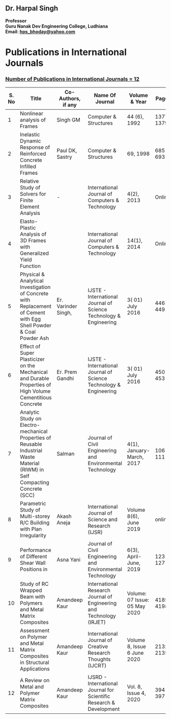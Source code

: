 ## Dr. Harpal Singh
**Professor**  
**Guru Nanak Dev Engineering College, Ludhiana**  
**Email: hps_bhoday@yahoo.com**

# Publications in International Journals

### [Number of Publications in International Journals = 12](Documents/Biodata2.pdf)

| S. No | Title                                                                                                                | Co-Authors, if any  | Name Of Journal                                                   | Volume & Year    | Pages     | Impact Factor | ISSN/ISSN No. | API  Score  =(R+I+IF)A |    
| ----- | -------------------------------------------------------------------------------------------------------------------- | ------------------- | ----------------------------------------------------------------- | ---------------- | --------- | ------------- | ------------- | ---------------------- |
| 1     | Nonlinear analysis of Frames                                                                                         | Singh GM            | Computer & Structures                                             | 44 (6), 1992     | 1377-1379 | 3.57          | 0045-7949     | (15+5+15)0.6 =21      
| 2     | Inelastic Dynamic Response of Reinforced Concrete Infilled Frames                                                    | Paul DK, Sastry     | Computer & Structures                                             | 69, 1998         | 685-693   | 3.57          | 0045-7949     | (15+5+15)0.6 =21       
| 3     | Relative Study of Solvers for Finite Element Analysis                                                                | -                   | International Journal of Computers & Technology                   | 4(2), 2013       | Online    | 1.532         | 2277-3061     | (15+5+10)1.0 =30       
| 4     | Elasto-Plastic Analysis of 3D Frames with Generalized Yield Function                                                 |                     | International Journal of Computers & Technology                   | 14(1), 2014      | Online    | 1.532         | 2277-3061     | (15+5+10)1.0 =30       
| 5     | Physical & Analytical Investigation of Concrete  with Replacement of Cement with Egg Shell  Powder & Coal Powder Ash | Er. Varinder Singh, | IJSTE - International Journal of Science Technology & Engineering | 3( 01) July 2016 | 446-449   | 3.905         | 2349-784X     | (15+5+15)0.6  =21     
| 6     | Effect of Super Plasticizer on the Mechanical and Durable Properties of High Volume Cementitious Concrete            | Er. Prem Gandhi     | IJSTE - International Journal of Science Technology & Engineering | 3( 01) July 2016 | 450-453   | 3.905         | 2349-784X     | (15+5+15)0.6 =  21     
  | 7     | Analytic Study on Electro-mechanical Properties of Reusable Industrial Waste Material (RIWM) in Self Compacting Concrete (SCC) | Salman              | Journal of Civil Engineering and Environmental Technology            | 4(1), January-March, 2017   | 106-111               | 4.5208        | 2349                         | 15+5+15)0.6=21                        
| 8     | Parametric Study of Multi-storey R/C Building with Plan Irregularity                                                           | Akash Aneja         | International Journal of Science and Research (IJSR)                 | Volume 8(6), June 2019      | online                |  7.426               | 2319-7064                  | (15+5+15)0.6=21               
| 9     | Performance of Different Shear Wall Positions in                                                                               | Asna Yani           | Journal of Civil Engineering and Environmental Technology            | 6(3), April-June, 2019      | 123-127               | 4.5208        | 2349          |                (15+5+15)0.6=21                         
| 10    | Study of RC Wrapped Beam with Polymers and Metal Matrix Composites                                                             | Amandeep Kaur       | International Research Journal of Engineering and Technology (IRJET) | Volume: 07 Issue: 05         May 2020              | 4185-4198     | 7.529         | ISSN: 2395-0056                         | (15+5+15)0.6=21                        |
| 11    | Assessment on Polymer and Metal Matrix Composites in Structural Applications                                                   | Amandeep Kaur       | International Journal of Creative Research Thoughts (IJCRT)          | Volume 8, Issue 6 June 2020                        | 2132-2135     | 7.97          | ISSN: 2320-2882         | (15+5+15)0.6=21
| 12    | A Review on Metal and Polymer Matrix Composites                                                                                | Amandeep Kaur       | IJSRD - International Journal for Scientific Research & Development                             | Vol. 8, Issue 4, 2020               | 394-397       | 4.396           | ISSN (online): 2321-0613              | (15+5+15)0.6=21       
